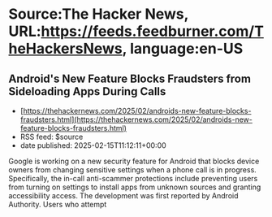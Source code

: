 # Source:The Hacker News, URL:https://feeds.feedburner.com/TheHackersNews, language:en-US

## Android's New Feature Blocks Fraudsters from Sideloading Apps During Calls
 - [https://thehackernews.com/2025/02/androids-new-feature-blocks-fraudsters.html](https://thehackernews.com/2025/02/androids-new-feature-blocks-fraudsters.html)
 - RSS feed: $source
 - date published: 2025-02-15T11:12:11+00:00

Google is working on a new security feature for Android that blocks device owners from changing sensitive settings when a phone call is in progress.
Specifically, the in-call anti-scammer protections include preventing users from turning on settings to install apps from unknown sources and granting accessibility access. The development was first reported by Android Authority.
Users who attempt

